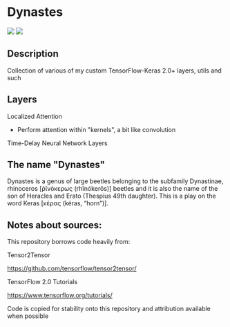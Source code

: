 # Dynastes

![](https://img.shields.io/badge/keras-tensorflow-blue.svg)
![](https://img.shields.io/badge/keras-tf.keras-blue.svg)

## Description

Collection of various of my custom TensorFlow-Keras 2.0+ layers, utils and such

## Layers
Localized Attention
* Perform attention within "kernels", a bit like convolution

Time-Delay Neural Network Layers

## The name "Dynastes"
Dynastes is a genus of large beetles belonging to the subfamily Dynastinae, rhinoceros [ῥῑνόκερως (rhīnókerōs)] beetles and it is also the name of the son of Heracles and Erato (Thespius 49th daughter). This is a play on the word Keras [κέρας (kéras, “horn”)].

## Notes about sources:

This repository borrows code heavily from:

Tensor2Tensor

https://github.com/tensorflow/tensor2tensor/

TensorFlow 2.0 Tutorials

https://www.tensorflow.org/tutorials/

Code is copied for stability onto this repository and attribution available when possible